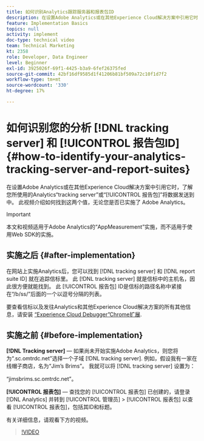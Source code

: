 ```yaml
---
title: 如何识别Analytics跟踪服务器和报表包ID
description: 在设置Adobe Analytics或在其他Experience Cloud解决方案中引用它时，了解您所使用的Analytics“Tracking Server”或您将数据发送到其中的“报表包”一般都很有帮助，甚至必须这样做。 此视频介绍如何找到这两个值，无论您是否已实施了 Adobe Analytics。
feature: Implementation Basics
topics: null
activity: implement
doc-type: technical video
team: Technical Marketing
kt: 2358
role: Developer, Data Engineer
level: Beginner
exl-id: 3925026f-69f1-4425-b3a9-6fef26375fed
source-git-commit: 42bf16df9585d1f41206b81bf509a72c10f1d7f2
workflow-type: tm+mt
source-wordcount: '330'
ht-degree: 17%

---
```


# 如何识别您的分析 [!DNL tracking server] 和 [!UICONTROL 报告包ID] {#how-to-identify-your-analytics-tracking-server-and-report-suites}

在设置Adobe Analytics或在其他Experience Cloud解决方案中引用它时，了解您所使用的Analytics“tracking server”或“[!UICONTROL 报告包]”将数据发送到中。 此视频介绍如何找到这两个值，无论您是否已实施了 Adobe Analytics。

>[!IMPORTANT]
>
>本文和视频适用于Adobe Analytics的“AppMeasurement”实施，而不适用于使用Web SDK的实施。

## 实施之后 {#after-implementation}

在网站上实施Analytics后，您可以找到 [!DNL tracking server] 和 [!DNL report suite ID] 就在追踪信标里。 此 [!DNL tracking server] 就是信标中的主机名，因此很方便就能找到。 此 [!UICONTROL 报告包] ID是信标的路径名称中紧接在“/b/ss/”后面的一个以逗号分隔的列表。

要查看信标以及发往Analytics和其他Experience Cloud解决方案的所有其他信息，请安装 [“Experience Cloud Debugger”Chrome扩展](https://chrome.google.com/webstore/detail/adobe-experience-cloud-de/ocdmogmohccmeicdhlhhgepeaijenapj?hl=zh-Hans).

## 实施之前 {#before-implementation}

**[!DNL Tracking server]**  — 如果尚未开始实施Adobe Analytics，则您将为“.sc.omtrdc.net”选择一个子域 [!DNL tracking server]. 例如，假设我有一家在线帽子商店，名为“Jim’s Brims”。 我就可以将 [!DNL tracking server] 设置为：

“jimsbrims.sc.omtrdc.net”。

**[!UICONTROL 报表包]**  — 查找您的 [!UICONTROL 报表包] 已创建的，请登录 [!DNL Analytics] 并转到 [!UICONTROL 管理员] > [!UICONTROL 报表包] 以查看 [!UICONTROL 报表包]，包括其ID和标题。

有关详细信息，请观看下方的视频。

>[!VIDEO](https://video.tv.adobe.com/v/26061/?quality=12&learn=on)
